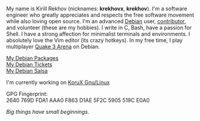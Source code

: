 My name is Kirill Rekhov (nicknames: **krekhovx**, **krekhov**). I'm a software engineer who greatly appreciates and respects the free software movement while also loving open source. I'm an advanced [Debian](https://www.debian.org/) user, [contributor](https://www.debian.org/intro/help.en.html), and volunteer (these are my hobbies). I write in C, Bash, have a passion for Shell. I have a strong affection for minimalist terminals and environments. I absolutely love the Vim editor (its crazy hotkeys). In my free time, I play multiplayer [Quake 3 Arena](https://ioquake3.org/) on Debian.

[My Debian Packages](https://qa.debian.org/developer.php?login=krekhov.dev@gmail.com)<br/>
[My Debian Tickets](https://bugs.debian.org/cgi-bin/pkgreport.cgi?correspondent=krekhov.dev%40gmail.com)<br/>
[My Debian Salsa](https://salsa.debian.org/krekhov)

I'm currently working on [KoruX Gnu/Linux](https://github.com/KoruX-Gnu-Linux)

GPG Fingerprint:<br/>
2640 769D FDA1 AAA0 F863  D1AE 5F2C 5905 519C E0A0

*Big things have small beginnings.*

